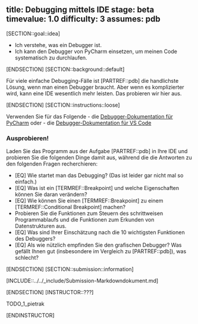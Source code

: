 title: Debugging mittels IDE
stage: beta
timevalue: 1.0
difficulty: 3
assumes: pdb
---
[SECTION::goal::idea]

- Ich verstehe, was ein Debugger ist.
- Ich kann den Debugger von PyCharm einsetzen, um meinen Code systematisch zu durchlaufen.

[ENDSECTION]
[SECTION::background::default]

Für viele einfache Debugging-Fälle ist [PARTREF::pdb] die handlichste Lösung,
wenn man einen Debugger braucht.
Aber wenn es komplizierter wird, kann eine IDE wesentlich mehr leisten.
Das probieren wir hier aus.

[ENDSECTION]
[SECTION::instructions::loose]

Verwenden Sie für das Folgende
    - die [Debugger-Dokumentation für PyCharm](https://www.jetbrains.com/help/pycharm/debugging-code.html) oder
    - die [Debugger-Dokumentation für VS Code](https://learn.microsoft.com/en-us/visualstudio/python/debugging-python-in-visual-studio)


### Ausprobieren!

Laden Sie das Programm aus der Aufgabe [PARTREF::pdb] in Ihre IDE
und probieren Sie die folgenden Dinge damit aus, während die die Antworten zu 
den folgenden Fragen recherchieren:
 
- [EQ] Wie startet man das Debugging? (Das ist leider gar nicht mal so einfach.)
- [EQ] Was ist ein [TERMREF::Breakpoint] und welche Eigenschaften können Sie daran verändern?
- [EQ] Wie können Sie einen [TERMREF::Breakpoint] zu einem [TERMREF::Conditional Breakpoint] 
  machen?
- Probieren Sie die Funktionen zum Steuern des schrittweisen Programmablaufs
  und die Funktionen zum Erkunden von Datenstrukturen aus.
- [EQ] Was sind Ihrer Einschätzung nach die 10 wichtigsten Funktionen des Debuggers?
- [EQ] Als wie nützlich empfinden Sie den grafischen Debugger?
  Was gefällt Ihnen gut (insbesondere im Vergleich zu [PARTREF::pdb]), was schlecht?

[ENDSECTION]
[SECTION::submission::information]

[INCLUDE::../../_include/Submission-Markdowndokument.md]

[ENDSECTION]
[INSTRUCTOR::???]

TODO_1_pietrak

[ENDINSTRUCTOR]
